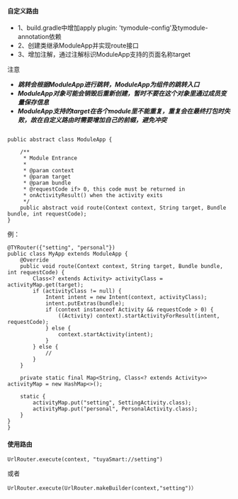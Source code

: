 #### 自定义路由
+ 1、build.gradle中增加apply plugin: 'tymodule-config'及tymodule-annotation依赖
+ 2、创建类继承ModuleApp并实现route接口
+ 3、增加注解，通过注解标识ModuleApp支持的页面名称target

注意

+ ***跳转会根据ModuleApp进行跳转，ModuleApp为组件的跳转入口***
+ ***ModuleApp对象可能会销毁后重新创建，暂时不要在这个对象里通过成员变量保存信息***
+ ***ModuleApp支持的target在各个module里不能重复，重复会在最终打包时失败，故在自定义路由时需要增加自己的前缀，避免冲突***
	
```

public abstract class ModuleApp {

    /**
     * Module Entrance
     *
     * @param context
     * @param target
     * @param bundle
     * @requestCode if> 0, this code must be returned in
     * onActivityResult() when the activity exits
     */
    public abstract void route(Context context, String target, Bundle bundle, int requestCode);
}

```

例：

```
@TYRouter({"setting", "personal"})
public class MyApp extends ModuleApp {
    @Override
    public void route(Context context, String target, Bundle bundle, int requestCode) {
        Class<? extends Activity> activityClass = activityMap.get(target);
        if (activityClass != null) {
            Intent intent = new Intent(context, activityClass);
            intent.putExtras(bundle);
            if (context instanceof Activity && requestCode > 0) {
                ((Activity) context).startActivityForResult(intent, requestCode);
            } else {
                context.startActivity(intent);
            }
        } else {
            //
        }
    }

    private static final Map<String, Class<? extends Activity>> activityMap = new HashMap<>();

    static {
        activityMap.put("setting", SettingActivity.class);
        activityMap.put("personal", PersonalActivity.class);
    }
}
}
```

#### 使用路由
```
UrlRouter.execute(context, "tuyaSmart://setting")
```
或者

```
UrlRouter.execute(UrlRouter.makeBuilder(context,"setting")）

```